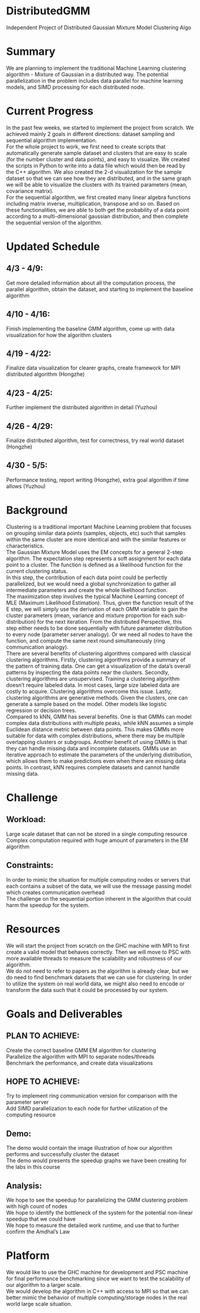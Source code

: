 # DistributedGMM
Independent Project of Distributed Gaussian Mixture Model Clustering Algo

# Summary
  We are planning to implement the traditional Machine Learning clustering algorithm - Mixture of Gaussian in a distributed way. The potential parallelization in the problem includes data parallel for machine learning models, and SIMD processing for each distributed node.

# Current Progress
  In the past few weeks, we started to implement the project from scratch. We achieved mainly 2 goals in different directions: dataset sampling and sequential algorithm implementation.  
	For the whole project to work, we first need to create scripts that automatically generate sample dataset and clusters that are easy to scale (for the number cluster and data points), and easy to visualize. We created the scripts in Python to write into a data file which would then be read by the C++ algorithm. We also created the 2-d visualization for the sample dataset so that we can see how they are distributed, and in the same graph we will be able to visualize the clusters with its trained parameters (mean, covariance matrix).  
	For the sequential algorithm, we first created many linear algebra functions including matrix inverse, multiplication, transpose and so on. Based on these functionalities, we are able to both get the probability of a data point according to a multi-dimensional gaussian distribution, and then complete the sequential version of the algorithm.  

# Updated Schedule
## 4/3 - 4/9: 
Get more detailed information about all the computation process, the parallel algorithm, obtain the dataset, and starting to implement the baseline algorithm
## 4/10 - 4/16: 
Finish implementing the baseline GMM algorithm, come up with data visualization for how the algorithm clusters
## 4/19 - 4/22: 
Finalize data visualization for clearer graphs, create framework for MPI distributed algorithm (Hongzhe)
## 4/23 - 4/25: 
Further implement the distributed algorithm in detail (Yuzhou)
## 4/26 - 4/29: 
Finalize distributed algorithm, test for correctness, try real world dataset (Hongzhe)
## 4/30 - 5/5: 
Performance testing, report writing (Hongzhe), extra goal algorithm if time allows (Yuzhou)

# Background
  Clustering is a traditional important Machine Learning problem that focuses on grouping similar data points (samples, objects, etc) such that samples within the same cluster are more identical and with the similar features or characteristics.  
  The Gaussian Mixture Model uses the EM concepts for a general 2-step algorithm. The expectation step represents a soft assignment for each data point to a cluster. The function is defined as a likelihood function for the current clustering status.   
  In this step, the contribution of each data point could be perfectly parallelized, but we would need a global synchronization to gather all intermediate parameters and create the whole likelihood function.   
  The maximization step involves the typical Machine Learning concept of MLE (Maximum Likelihood Estimation). Thus, given the function result of the E step, we will simply use the derivation of each GMM variable to gain the cluster parameters (mean, variance and mixture proportion for each sub-distribution) for the next iteration. 
From the distributed Perspective, this step either needs to be done sequentially with future parameter distribution to every node (parameter server analogy). Or we need all nodes to have the function, and compute the same next round simultaneously (ring communication analogy).  
  There are several benefits of clustering algorithms compared with classical clustering algorithms. Firstly, clustering algorithms provide a summary of the pattern of training data. One can get a visualization of the data’s overall patterns by inspecting the data points near the clusters. Secondly, clustering algorithms are unsupervised. Training a clustering algorithm doesn’t require labeled data. In most cases, large size labeled data are costly to acquire. Clustering algorithms overcome this issue. Lastly, clustering algorithms are generative methods. Given the clusters, one can generate a sample based on the model. Other models like logistic regression or decision trees.  
  Compared to kNN, GMM has several benefits. One is that GMMs can model complex data distributions with multiple peaks, while kNN assumes a simple Euclidean distance metric between data points. This makes GMMs more suitable for data with complex distributions, where there may be multiple overlapping clusters or subgroups. Another benefit of using GMMs is that they can handle missing data and incomplete datasets. GMMs use an iterative approach to estimate the parameters of the underlying distribution, which allows them to make predictions even when there are missing data points. In contrast, kNN requires complete datasets and cannot handle missing data.


# Challenge
## Workload: 
Large scale dataset that can not be stored in a single computing resource  
Complex computation required with huge amount of parameters in the EM algorithm

## Constraints:
In order to mimic the situation for multiple computing nodes or servers that each contains a subset of the data, we will use the message passing model which creates communication overhead  
The challenge on the sequential portion inherent in the algorithm that could harm the speedup for the system.

# Resources
We will start the project from scratch on the GHC machine with MPI to first create a valid model that behaves correctly. Then we will move to PSC with more available threads to measure the scalability and robustness of our algorithm.  
We do not need to refer to papers as the algorithm is already clear, but we do need to find benchmark datasets that we can use for clustering. In order to utilize the system on real world data, we might also need to encode or transform the data such that it could be processed by our system.

# Goals and Deliverables

## PLAN TO ACHIEVE:
Create the correct baseline GMM EM algorithm for clustering  
Parallelize the algorithm with MPI to separate nodes/threads  
Benchmark the performance, and create data visualizations  

## HOPE TO ACHIEVE:
Try to implement ring communication version for comparison with the parameter server  
Add SIMD parallelization to each node for further utilization of the computing resource  

## Demo:
The demo would contain the image illustration of how our algorithm performs and successfully cluster the dataset  
The demo would presents the speedup graphs we have been creating for the labs in this course

## Analysis:
We hope to see the speedup for parallelizing the GMM clustering problem with high count of nodes  
We hope to identify the bottleneck of the system for the potential non-linear speedup that we could have  
We hope to measure the detailed work runtime, and use that to further confirm the Amdhal’s Law  

# Platform
We would like to use the GHC machine for development and PSC machine for final performance benchmarking since we want to test the scalability of our algorithm to a larger scale.  
We would develop the algorithm in C++ with access to MPI so that we can better mimic the behavior of multiple computing/storage nodes in the real world large scale situation.



